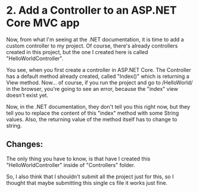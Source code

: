 # 2. Add a Controller to an ASP.NET Core MVC app
Now, from what I'm seeing at the .NET documentation, it is time to add a custom controller to my project. Of course, there's already controllers created in this project, but the one I created here is called "HelloWorldController".

You see, when you first create a controller in ASP.NET Core. The Controller has a default method already created, called "Index()" which is returning a View method. Now... of course, if you run the project and go to /HelloWorld/ in the browser, you're going to see an error, because the "index" view doesn't exist yet.

Now, in the .NET documentation, they don't tell you this right now, but they tell you to replace the content of this "index" method with some String values. Also, the returning value of the method itself has to change to string.

## Changes:
The only thing you have to know, is that have I created this "HelloWorldController" inside of "Controllers" folder.

So, I also think that I shouldn't submit all the project just for this, so I thought that maybe submitting this single cs file it works just fine.
